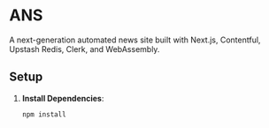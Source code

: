 # ANS

A next-generation automated news site built with Next.js, Contentful, Upstash Redis, Clerk, and WebAssembly.

## Setup

1. **Install Dependencies**:
   ```bash
   npm install
